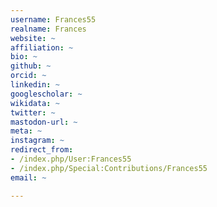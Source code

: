 ```yaml
---
username: Frances55
realname: Frances
website: ~
affiliation: ~
bio: ~
github: ~
orcid: ~
linkedin: ~
googlescholar: ~
wikidata: ~
twitter: ~
mastodon-url: ~
meta: ~
instagram: ~
redirect_from:
- /index.php/User:Frances55
- /index.php/Special:Contributions/Frances55
email: ~

---
```

